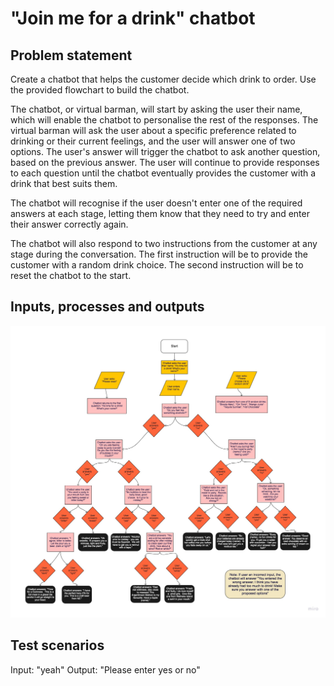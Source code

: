 # "Join me for a drink" chatbot

## Problem statement

Create a chatbot that helps the customer decide which drink to order. Use the provided flowchart to build the chatbot.

The chatbot, or virtual barman, will start by asking the user their name, which will enable the chatbot to personalise the rest of the responses. The virtual barman will ask the user about a specific preference related to drinking or their current feelings, and the user will answer one of two options. The user's answer will trigger the chatbot to ask another question, based on the previous answer. The user will continue to provide responses to each question until the chatbot eventually provides the customer with a drink that best suits them. 

The chatbot will recognise if the user doesn't enter one of the required answers at each stage, letting them know that they need to try and enter their answer correctly again. 

The chatbot will also respond to two instructions from the customer at any stage during the conversation. The first instruction will be to provide the customer with a random drink choice.  The second instruction will be to reset the chatbot to the start. 

## Inputs, processes and outputs


![flowchart](bar-chatbot-flowchart.jpg)


## Test scenarios



Input: "yeah"
Output: "Please enter yes or no"